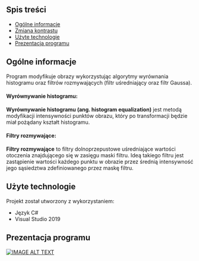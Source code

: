 ## Spis treści
* [Ogólne informacje](#ogólne-informacje)
* [Zmiana kontrastu](#zmiana-kontrastu)
* [Użyte technologie](#użyte-technologie)
* [Prezentacja programu](#prezentacja-programu)

## Ogólne informacje
Program modyfikuje obrazy wykorzystując algorytmy wyrównania histogramu oraz filtrów rozmywających (filtr uśredniający oraz filtr Gaussa).
<h4>Wyrównywanie histogramu:</h4>
<b> Wyrównywanie histogramu (ang. histogram equalization)</b> jest metodą modyfikacji
intensywności punktów obrazu, który po transformacji będzie miał pożądany kształt
histogramu.

 <h4>Filtry rozmywające:</h4>
 <b>Filtry rozmywające</b> to filtry dolnoprzepustowe uśredniające wartości otoczenia
znajdującego się w zasięgu maski filtru. Ideą takiego filtru jest zastąpienie wartości każdego punktu w obrazie przez średnią
intensywność jego sąsiedztwa zdefiniowanego przez maskę filtru.


	
## Użyte technologie
Projekt został utworzony z wykorzystaniem:
* Język C#
* Visual Studio 2019

## Prezentacja programu
[![IMAGE ALT TEXT](https://img.youtube.com/vi/HxHTUTYZzHU/0.jpg)](https://www.youtube.com/watch?v=HxHTUTYZzHU "Histograms and Filters")


